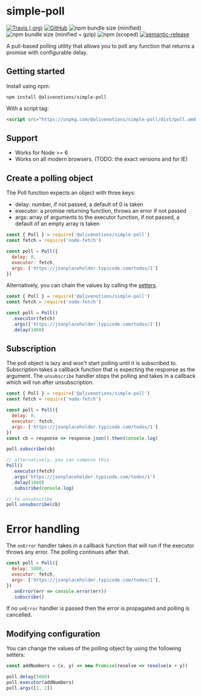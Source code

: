 # simple-poll

[![Travis (.org)](https://img.shields.io/travis/alivenotions/simple-poll.svg?style=flat-square)](https://travis-ci.org/alivenotions/simple-poll)
[![GitHub](https://img.shields.io/github/license/alivenotions/simple-poll.svg?style=flat-square)](./LICENSE)
![npm bundle size (minified)](https://img.shields.io/bundlephobia/min/@alivenotions/simple-poll.svg?style=flat-square)
![npm bundle size (minified + gzip)](https://img.shields.io/bundlephobia/minzip/@alivenotions/simple-poll.svg?style=flat-square)
![npm (scoped)](https://img.shields.io/npm/v/@alivenotions/simple-poll.svg?style=flat-square)
[![semantic-release](https://img.shields.io/badge/%20%20%F0%9F%93%A6%F0%9F%9A%80-semantic--release-e10079.svg?style=flat-square)](https://github.com/semantic-release/semantic-release)

A pull-based polling utility that allows you to poll any function that returns a promise with configurable delay.

## Getting started

Install using npm:

```
npm install @alivenotions/simple-poll
```

With a script tag:

```html
<script src="https://unpkg.com/@alivenotions/simple-poll/dist/poll.umd.min.js"></script>
```

## Support

* Works for Node >= 6
* Works on all modern browsers. (TODO: the exact versions and for IE)

## Create a polling object

The Poll function expects an object with three keys:
- delay: number, if not passed, a default of 0 is taken
- executor: a promise returning function, throws an error if not passed
- args: array of arguments to the executor function, if not passed, a default of an empty array is taken

```javascript
const { Poll } = require('@alivenotions/simple-poll')
const fetch = require('node-fetch')

const poll = Poll({
  delay: 0,
  executor: fetch,
  args: ['https://jsonplaceholder.typicode.com/todos/1']
})
```

Alternatively, you can chain the values by calling the [setters](#modifying-configuration).
```javascript
const { Poll } = require('@alivenotions/simple-poll')
const fetch = require('node-fetch')

const poll = Poll()
  .executor(fetch)
  .args(['https://jsonplaceholder.typicode.com/todos/1'])
  .delay(1000)
```

## Subscription
The poll object is lazy and won't start polling until it is subscribed to. Subscription takes a callback function that is expecting the response as the argument.
The `unsubscribe` handler stops the polling and takes in a callback which will run after unsubscription.
```javascript
const { Poll } = require('@alivenotions/simple-poll')
const fetch = require('node-fetch')

const poll = Poll({
  delay: 0,
  executor: fetch,
  args: ['https://jsonplaceholder.typicode.com/todos/1']
})
const cb = response => response.json().then(console.log)

poll.subscribe(cb)

// alternatively, you can compose this
Poll()
  .executor(fetch)
  .args('https://jsonplaceholder.typicode.com/todos/1')
  .delay(1000)
  .subscribe(console.log)

// to unsubscribe
poll.unsubscribe(cb)
```

# Error handling
The `onError` handler takes in a callback function that will run if the executor throws any error. The polling continues after that.

```javascript
const poll = Poll({
  delay: 1000,
  executor: fetch,
  args: ['https://jsonplaceholder.typicode.com/todos/1'],
})
  .onError(err => console.error(err))
  .subscribe()
```

If no `onError` handler is passed then the error is propagated and polling is cancelled. 

## Modifying configuration
You can change the values of the polling object by using the following setters:

```javascript
const addNumbers = (x, y) => new Promise(resolve => resolve(x + y))

poll.delay(5000)
poll.executor(addNumbers)
poll.args([1, 2])
```
